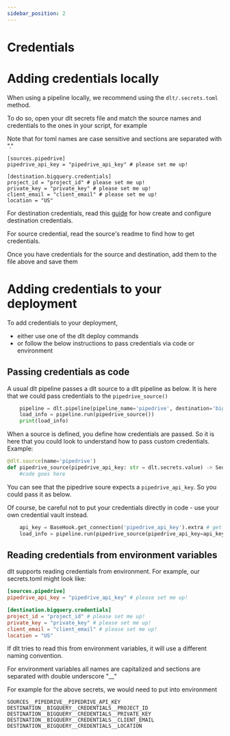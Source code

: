 ```yaml
---
sidebar_position: 2
---
```


# Credentials



# Adding credentials locally

When using a pipeline locally, we recommend using the `dlt/.secrets.toml` method.

To do so, open your dlt secrets file and match the source names and credentials to the ones in your script, for example

Note that for toml names are case sensitive and sections are separated with "."

```
[sources.pipedrive]
pipedrive_api_key = "pipedrive_api_key" # please set me up!

[destination.bigquery.credentials]
project_id = "project_id" # please set me up!
private_key = "private_key" # please set me up!
client_email = "client_email" # please set me up!
location = "US"
```

For destination credentials, read this [guide](./destinations) for how create and configure destination credentials.

For source credential, read the source's readme to find how to get credentials.

Once you have credentials for the source and destination, add them to the file above and save them

# Adding credentials to your deployment

To add credentials to your deployment,
- either use one of the dlt deploy commands
- or follow the below instructions to pass credentials via code or environment
## Passing credentials as code

A usual dlt pipeline passes a dlt source to a dlt pipeline as below.
It is here that we could pass credentials to the `pipedrive_source()`
```python
    pipeline = dlt.pipeline(pipeline_name='pipedrive', destination='bigquery', dataset_name='pipedrive_data')
    load_info = pipeline.run(pipedrive_source())
    print(load_info)
```

When a source is defined, you define how credentials are passed. So it is here that you could look to understand how to pass custom credentials. Example:
```python
@dlt.source(name='pipedrive')
def pipedrive_source(pipedrive_api_key: str = dlt.secrets.value) -> Sequence[DltResource]:
    #code goes here
```
You can see that the pipedrive soure expects a `pipedrive_api_key`. So you could pass it as below.

Of course, be careful not to put your credentials directly in code - use your own credential vault instead.
```python
    api_key = BaseHook.get_connection('pipedrive_api_key').extra # get it from airflow or other credential store
    load_info = pipeline.run(pipedrive_source(pipedrive_api_key=api_key))

```

## Reading credentials from environment variables

dlt supports reading credentials from environment.
For example, our secrets.toml might look like:
```toml
[sources.pipedrive]
pipedrive_api_key = "pipedrive_api_key" # please set me up!

[destination.bigquery.credentials]
project_id = "project_id" # please set me up!
private_key = "private_key" # please set me up!
client_email = "client_email" # please set me up!
location = "US"

```
If dlt tries to read this from environment variables, it will use a different naming convention.

For environment variables all names are capitalized and sections are separated with double underscore "__"

For example for the above secrets, we would need to put into environment
```commandline
SOURCES__PIPEDRIVE__PIPEDRIVE_API_KEY
DESTINATION__BIGQUERY__CREDENTIALS__PROJECT_ID
DESTINATION__BIGQUERY__CREDENTIALS__PRIVATE_KEY
DESTINATION__BIGQUERY__CREDENTIALS__CLIENT_EMAIL
DESTINATION__BIGQUERY__CREDENTIALS__LOCATION

```
